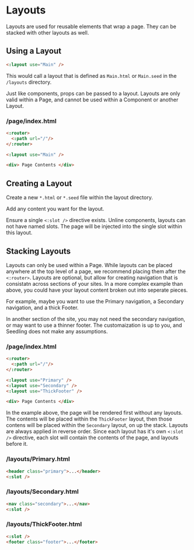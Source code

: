 # Layouts

Layouts are used for reusable elements that wrap a page. They can be stacked with other layouts as well.

## Using a Layout

```html
<:layout use="Main" />
```

This would call a layout that is defined as `Main.html` or `Main.seed` in the `/layouts` directory.

Just like components, props can be passed to a layout. Layouts are only valid within a Page, and cannot be used within a Component or another Layout.

### /page/index.html

```html
<:router>
  <:path url="/"/>
</:router>

<:layout use="Main" />

<div> Page Contents </div>
```

## Creating a Layout

Create a new `*.html` or `*.seed` file within the layout directory.

Add any content you want for the layout.

Ensure a single `<:slot />` directive exists. Unline components, layouts can not have named slots. The page will be injected into the single slot within this layout.

## Stacking Layouts

Layouts can only be used within a Page. While layouts can be placed anywhere at the top level of a page, we recommend placing them after the `<:router>`. Layouts are optional, but allow for creating navigation that is consistatn across sections of your sites. In a more complex example than above, you could have your layout content broken out into seperate pieces.

For example, maybe you want to use the Primary navigation, a Secondary navigation, and a thick Footer.

In another section of the site, you may not need the secondary navigation, or may want to use a thinner footer. The customaization is up to you, and Seedling does not make any assumptions.

### /page/index.html

```html
<:router>
  <:path url="/"/>
</:router>

<:layout use="Primary" />
<:layout use="Secondary" />
<:layout use="ThickFooter" />

<div> Page Contents </div>
```

In the example above, the page will be rendered first without any layouts. The contents will be placed within the `ThickFooter` layout, then those contens will be placed within the `Secondary` layout, on up the stack. Layouts are always applied in reverse order. Since each layout has it's own `<:slot />` directive, each slot will contain the contents of the page, and layouts before it.

### /layouts/Primary.html

```html
<header class="primary">...</header>
<:slot />
```

### /layouts/Secondary.html

```html
<nav class="secondary">...</nav>
<:slot />
```

### /layouts/ThickFooter.html

```html
<:slot />
<footer class="footer">...</footer>
```
